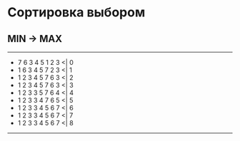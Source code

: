 # Сортировка выбором
## MIN -> MAX
---
- 7 6 3 4 5 1 2 3 <| 0
- 1 6 3 4 5 7 2 3 <| 1
- 1 2 3 4 5 7 6 3 <| 2
- 1 2 3 4 5 7 6 3 <| 3
- 1 2 3 3 5 7 6 4 <| 4
- 1 2 3 3 4 7 6 5 <| 5
- 1 2 3 3 4 5 6 7 <| 6
- 1 2 3 3 4 5 6 7 <| 7
- 1 2 3 3 4 5 6 7 <| 8
---
